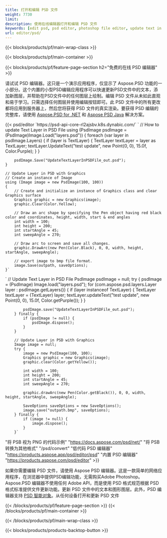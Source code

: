 ```yaml
---
title: 打开和编辑 PSD 文件
weight: 7730
limit: 
description: 使用在线编辑器打开和编辑 PSD 文件
keywords: [edit psd, psd editor, photoshop file editor, update text in psd, update psd, open psd, update text in psd]
url: editor/psd/
---
```


{{< blocks/products/pf/main-wrap-class >}}

{{< blocks/products/pf/main-container >}}

{{< blocks/products/pf/feature-page-section h2="免费的在线 PSD 编辑器" >}}
<p>请试试 PSD 编辑器。这只是一个演示应用程序，仅显示了 Aspose.PSD 功能的一小部分。这个内置的小型PSD编辑应用程序可以快速更新PSD文件中的文本，添加新图层，并帮助在PSD文件中的任何图层上绘制。编辑 PSD 文件从未如此直观和易于学习。只需选择任何图层并使用编辑按钮即可。此 PSD 文件中的所有更改都将应用到服务器上，然后您将获得 PSD 文件的真实渲染。要获得 PSD 编辑的完整库，请使用 <a href="/psd/{{< lang-code >}}net">Aspose.PSD for .NET</a> 和 <a href="/psd/{{< lang-code >}}java">Aspose PSD Java</a> 解决方案。 </p>
{{< psd/editor `https://psd-api-core-rl2ajsbv.k8s.dynabic.com/` 
`	// How to update Text Layer in PSD File
	using (PsdImage psdImage = (PsdImage)Image.Load("layers.psd"))
  	{
		foreach (var layer in psdImage.Layers)
		{
			if (layer is TextLayer)
			{
				TextLayer textLayer = layer as TextLayer;
				textLayer.UpdateText("test update", new Point(0, 0), 15.0f, Color.Purple);
			}
		}

		psdImage.Save("UpdateTextLayerInPSDFile_out.psd");
	}
	
	// Update Layer in PSD with Graphics
	// Create an instance of Image
	using (Image image = new PsdImage(100, 100))
	{
		// Create and initialize an instance of Graphics class and clear Graphics surface
		Graphics graphic = new Graphics(image);
		graphic.Clear(Color.Yellow);

		// Draw an arc shape by specifying the Pen object having red black color and coordinates, height, width, start & end angles                 
		int width = 100;
		int height = 200;
		int startAngle = 45;
		int sweepAngle = 270;

		// Draw arc to screen and save all changes.
		graphic.DrawArc(new Pen(Color.Black), 0, 0, width, height, startAngle, sweepAngle);

		// export image to bmp file format.
		image.Save(outpath, saveOptions);
	}` 
`       // Update Text Layer in PSD File
        PsdImage psdImage = null;
        try {
            psdImage = (PsdImage) Image.load("layers.psd");
            for (com.aspose.psd.layers.Layer layer : psdImage.getLayers()) {
                if (layer instanceof TextLayer) {
                    TextLayer textLayer = (TextLayer) layer;
                    textLayer.updateText("test update", new Point(0, 0), 15.0f, Color.getPurple());
                }
            }

            psdImage.save("UpdateTextLayerInPSDFile_out.psd");
        } finally {
            if (psdImage != null) {
                psdImage.dispose();
            }
        }

        // Update Layer in PSD with Graphics
        Image image = null;
        try {
            image = new PsdImage(100, 100);
            Graphics graphic = new Graphics(image);
            graphic.clear(Color.getYellow());

            int width = 100;
            int height = 200;
            int startAngle = 45;
            int sweepAngle = 270;

            graphic.drawArc(new Pen(Color.getBlack()), 0, 0, width, height, startAngle, sweepAngle);

            SaveOptions saveOptions = new SaveOptions();
            image.save("outpath.bmp", saveOptions);
        } finally {
            if (image != null) {
                image.dispose();
            }
        }`	 
"将 PSB 视为 PNG 的代码示例"  "https://docs.aspose.com/psd/net/" 
"将 PSB 转换为其他格式"  "/psd/convert" 
"低代码 PSD 编辑器" "https://products.aspose.app/psd/editor/psd" 
"内置 PSD 编辑器" "https://products.aspose.com/psd/editor" >}}
<p>如果你需要编辑 PSD 文件，请使用 Aspose PSD 编辑器。这是一款简单的网络应用程序，在浏览器中提供PSD编辑功能，无需购买Adobe Photoshop。Aspose.PSD 编辑器不使用任何 Adobe API，而是使用 PSD 格式规范根据 PSD 格式标准提供文件更新功能。更新 PSD 文件中的文本和图形图层。此外，PSD 编辑器支持 <a href="https://reference.aspose.com/psd/net/aspose.psd.fileformats.psd.layers.smartobjects/smartobjectlayer/">PSD 智能对象</a>。从任何设备打开和更新 PSD 文件</p>

{{< /blocks/products/pf/feature-page-section >}}
{{< /blocks/products/pf/main-container >}}


{{< /blocks/products/pf/main-wrap-class >}}

{{< blocks/products/products-backtop-button >}}

